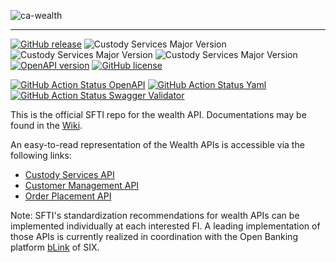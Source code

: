 <!-- ![SFTI_Banner](https://user-images.githubusercontent.com/116151702/232762217-ac254483-0d25-4234-857b-376ff8dbb1e7.png) -->
![ca-wealth](https://user-images.githubusercontent.com/116151702/236239144-3c899e32-a88c-4890-816e-ec45bcadc6e1.png)

---
[![GitHub release](https://img.shields.io/github/release/swissfintechinnovations/ca-wealth?color=blue)](https://github.com/swissfintechinnovations/ca-wealth/releases/)
![Custody Services Major Version](https://img.shields.io/badge/custody_services-v3-blue)
![Custody Services Major Version](https://img.shields.io/badge/customer_management-v2-blue)
![Custody Services Major Version](https://img.shields.io/badge/order_placement-v2-blue)
[![OpenAPI version](https://img.shields.io/badge/dynamic/yaml?url=https%3A%2F%2Fgithub.com%2Fswissfintechinnovations%2Fca-wealth%2Fraw%2Fmain%2FcustodyServicesAPI.yaml&query=openapi&prefix=v&label=OpenAPI&color=blue)](https://swagger.io/resources/open-api/)
[![GitHub license](https://img.shields.io/github/license/swissfintechinnovations/ca-wealth?color=de980d)](https://github.com/swissfintechinnovations/ca-wealth/blob/main/LICENSE)


[![GitHub Action Status OpenAPI](https://img.shields.io/github/actions/workflow/status/swissfintechinnovations/ca-wealth/lint-openapi.yaml?branch=main&label=openapi%20checks)](https://github.com/swissfintechinnovations/ca-wealth/actions/workflows/lint-openapi.yaml)
[![GitHub Action Status Yaml](https://img.shields.io/github/actions/workflow/status/swissfintechinnovations/ca-wealth/lint-yaml.yaml?branch=main&label=yaml%20checks)](https://github.com/swissfintechinnovations/ca-wealth/actions/workflows/lint-yaml.yaml)
[![GitHub Action Status Swagger Validator](https://img.shields.io/github/actions/workflow/status/swissfintechinnovations/ca-wealth/swagger-validator.yaml?branch=main&label=swagger%20validation)](https://github.com/swissfintechinnovations/ca-wealth/actions/workflows/swagger-validator.yaml)

This is the official SFTI repo for the wealth API. Documentations may be found in the [Wiki](https://github.com/swissfintechinnovations/ca-wealth/wiki).

An easy-to-read representation of the Wealth APIs is accessible via the following links:
- [Custody Services API](https://editor-next.swagger.io/?url=https://raw.githubusercontent.com/swissfintechinnovations/ca-wealth/refs/heads/main/custodyServicesAPI.yaml)
- [Customer Management API](https://editor.swagger.io/?url=https://raw.githubusercontent.com/swissfintechinnovations/ca-wealth/main/CustomerManagement.yaml)
- [Order Placement API](https://editor.swagger.io/?url=https://raw.githubusercontent.com/swissfintechinnovations/ca-wealth/main/OrderPlacement.yaml)

Note: SFTI's standardization recommendations for wealth APIs can be implemented individually at each interested FI. A leading implementation of those APIs is currently realized in coordination with the Open Banking platform [bLink](https://blink.six-group.com/) of SIX.
